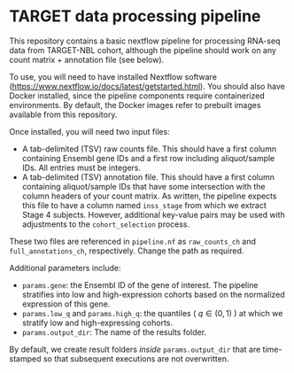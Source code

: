 # TARGET data processing pipeline

This repository contains a basic nextflow pipeline for processing RNA-seq data from TARGET-NBL cohort, although the pipeline should work on any count matrix + annotation file (see below).

To use, you will need to have installed Nextflow software (https://www.nextflow.io/docs/latest/getstarted.html). 
You should also have Docker installed, since the pipeline components require containerized environments. 
By default, the Docker images refer to prebuilt images available from this repository.

Once installed, you will need two input files:
- A tab-delimited (TSV) raw counts file. This should have a first column containing Ensembl gene IDs and a first row including aliquot/sample IDs. All entries must be integers.
- A tab-delimited (TSV) annotation file. This should have a first column containing aliquot/sample IDs that have some intersection with the column headers of your count matrix. As written, the pipeline expects this file to have a column named `inss_stage` from which we extract Stage 4 subjects.
  However, additional key-value pairs may be used with adjustments to the `cohort_selection` process.

These two files are referenced in `pipeline.nf` as `raw_counts_ch` and `full_annotations_ch`, respectively. Change the path as required.

Additional parameters include:
- `params.gene`: the Ensembl ID of the gene of interest. The pipeline stratifies into low and high-expression cohorts based on the normalized expression of this gene.
- `params.low_q` and `params.high_q`: the quantiles ( $q \in (0,1)$ ) at which we stratify low and high-expressing cohorts.
- `params.output_dir`: The name of the results folder.

By default, we create result folders *inside* `params.output_dir` that are time-stamped so that subsequent executions are not overwritten.
